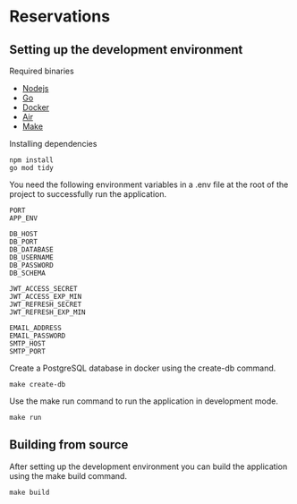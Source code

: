 # Reservations

## Setting up the development environment

Required binaries

- [Nodejs](https://nodejs.org/en)
- [Go](https://go.dev/)
- [Docker](https://www.docker.com/)
- [Air](https://github.com/air-verse/air)
- [Make](https://www.gnu.org/software/make/)

Installing dependencies

```
npm install
go mod tidy
```

You need the following environment variables in a .env file at the root of the project to successfully run the application.

```
PORT
APP_ENV

DB_HOST
DB_PORT
DB_DATABASE
DB_USERNAME
DB_PASSWORD
DB_SCHEMA

JWT_ACCESS_SECRET
JWT_ACCESS_EXP_MIN
JWT_REFRESH_SECRET
JWT_REFRESH_EXP_MIN

EMAIL_ADDRESS
EMAIL_PASSWORD
SMTP_HOST
SMTP_PORT
```

Create a PostgreSQL database in docker using the create-db command.

```
make create-db
```

Use the make run command to run the application in development mode.

```
make run
```

## Building from source

After setting up the development environment you can build the application using the make build command.

```
make build
```
